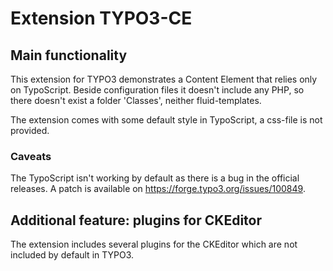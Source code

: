 # Extension TYPO3-CE

## Main functionality

This extension for TYPO3 demonstrates a Content Element
that relies only on TypoScript.
Beside configuration files it doesn't include any PHP,
so there doesn't exist a folder 'Classes', neither fluid-templates.

The extension comes with some default style in TypoScript,
a css-file is not provided.

### Caveats

The TypoScript isn't working by default as there is a bug
in the official releases.
A patch is available on https://forge.typo3.org/issues/100849.

## Additional feature: plugins for CKEditor

The extension includes several plugins for the CKEditor which are
not included by default in TYPO3.
